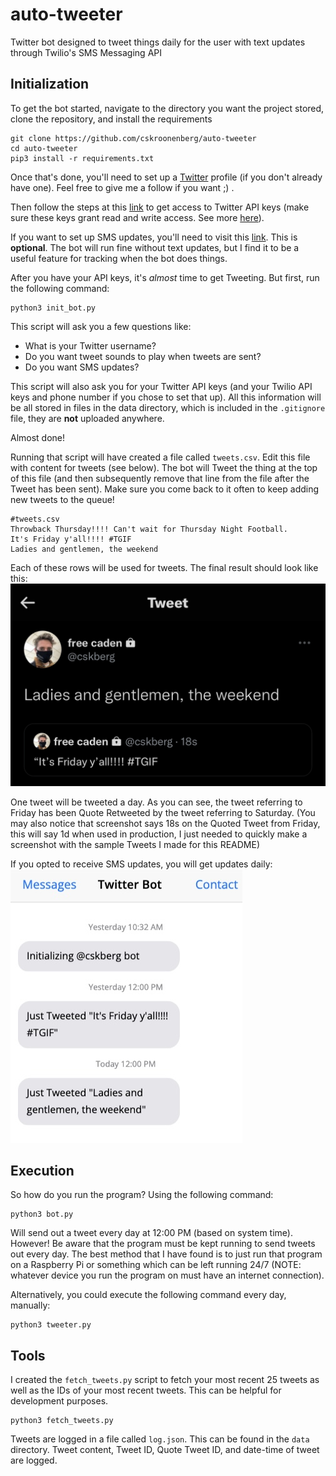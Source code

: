 # auto-tweeter

Twitter bot designed to tweet things daily for the user with text updates through Twilio's SMS Messaging API

## Initialization ##

To get the bot started, navigate to the directory you want the project stored, clone the repository, and install the requirements
```
git clone https://github.com/cskroonenberg/auto-tweeter
cd auto-tweeter
pip3 install -r requirements.txt
```
Once that's done, you'll need to set up a [Twitter](https://twitter.com/cskberg) profile (if you don't already have one). Feel free to give me a follow if you want ;) .

Then follow the steps at this [link](https://developer.twitter.com/en/docs/twitter-api/getting-started/getting-access-to-the-twitter-api) to get access to Twitter API keys (make sure these keys grant read and write access. See more [here](https://developer.twitter.com/en/docs/apps/app-permissions)).

If you want to set up SMS updates, you'll need to visit this [link](https://www.twilio.com/docs/sms/quickstart/python). This is <b>optional</b>. The bot will run fine without text updates, but I find it to be a useful feature for tracking when the bot does things.

After you have your API keys, it's <i>almost</i> time to get Tweeting. But first, run the following command:
```
python3 init_bot.py
```
This script will ask you a few questions like:
* What is your Twitter username?
* Do you want tweet sounds to play when tweets are sent?
* Do you want SMS updates?

This script will also ask you for your Twitter API keys (and your Twilio API keys and phone number if you chose to set that up). All this information will be all stored in files in the data directory, which is included in the `.gitignore` file, they are <b>not</b> uploaded anywhere.

Almost done!

Running that script will have created a file called ``tweets.csv``. Edit this file with content for tweets (see below). The bot will Tweet the thing at the top of this file (and then subsequently remove that line from the file after the Tweet has been sent). Make sure you come back to it often to keep adding new tweets to the queue!
```
#tweets.csv
Throwback Thursday!!!! Can't wait for Thursday Night Football.
It's Friday y'all!!!! #TGIF
Ladies and gentlemen, the weekend
```
Each of these rows will be used for tweets.
The final result should look like this:
<img src="assets/doc/example_tweet.jpg">

One tweet will be tweeted a day. As you can see, the tweet referring to Friday has been Quote Retweeted by the tweet referring to Saturday. (You may also notice that screenshot says 18s on the Quoted Tweet from Friday, this will say 1d when used in production, I just needed to quickly make a screenshot with the sample Tweets I made for this README)

If you opted to receive SMS updates, you will get updates daily:
<img src="assets/doc/example_SMS.jpg">

## Execution ##

So how do you run the program? Using the following command:
```
python3 bot.py
```
Will send out a tweet every day at 12:00 PM (based on system time). However! Be aware that the program must be kept running to send tweets out every day. The best method that I have found is to just run that program on a Raspberry Pi or something which can be left running 24/7 (NOTE: whatever device you run the program on must have an internet connection).

Alternatively, you could execute the following command every day, manually:
```
python3 tweeter.py
```

## Tools ##

I created the `fetch_tweets.py` script to fetch your most recent 25 tweets as well as the IDs of your most recent tweets. This can be helpful for development purposes.
```
python3 fetch_tweets.py
```
Tweets are logged in a file called `log.json`. This can be found in the `data` directory. Tweet content, Tweet ID, Quote Tweet ID, and date-time of tweet are logged.
